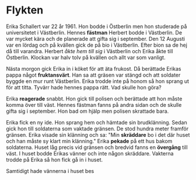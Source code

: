 # Flykten
Erika Schallert var 22 år 1961. Hon bodde i Östberlin men hon studerade på universitetet i Västberlin. Hennes **fästman** Herbert bodde i Västberlin. De var mycket kära och de planerade att gifta sig i september. Den 12 Augusti var en lördag och på kvällen gick de på bio i Västberlin. Efter bion sa de hej då till varandra. Herbert *åkte hem till sig* i Västberlin och Erika åkte till Östberlin. Klockan var halv tolv på kvällen och allt var som vanligt.

Nästa morgon gick Erika in i köket för att äta frukost. Då berättade Erikas pappa något **fruktansvärt**. Han sa att gräsen var stängd och att soldater byggde en mur runt Västberlin. Erika trodde inte på honom så hon sprang ut för att titta. Tyvärr hade hennes pappa rätt. Vad skulle hon göra?

Erika **reagerade** snabbt. Hon gick till polisen och berättade att hon måste komma över till väst. Hennes fästman fanns på andra sidan och de skulle gifta sig i september. Hon bad om hjälp men polisen skrattade bara.

Erika fick en ny ide. Hon sprang hem och hämtade sin brudklänning. Sedan gick hon till soldaterna som vaktade gränsen. De stod hundra meter framför gränsen. Erika visade sin klänning och sa: "Min **skräddare** bo i det där huset och han måste sy klart min klänning." Erika **pekade** på ett hus bakom soldaterna. Huset låg precis vid gränsen och bredvid fanns en **övergång** till väst. I huset bodde Erikas vänner och inte någon skräddare. Vakterna trodde på Erika så hon fick gå in i huset.

Samtidigt hade vännerna i huset bes

<!--stackedit_data:
eyJoaXN0b3J5IjpbMTE1NDY1MTM1LDkxMTM3NTU3Nyw0NTI0NT
AxMzcsLTI3MjkyNzAzNl19
-->